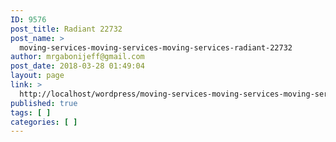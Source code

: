 ```yaml
---
ID: 9576
post_title: Radiant 22732
post_name: >
  moving-services-moving-services-moving-services-radiant-22732
author: mrgabonijeff@gmail.com
post_date: 2018-03-28 01:49:04
layout: page
link: >
  http://localhost/wordpress/moving-services-moving-services-moving-services-radiant-22732/
published: true
tags: [ ]
categories: [ ]
---
```


